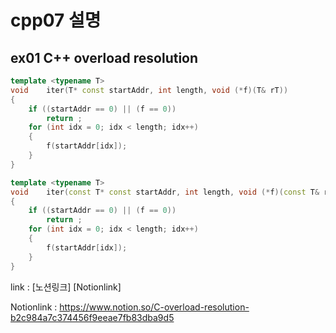 cpp07 설명
=========
ex01 C++ overload resolution
----------------------------

```c++
template <typename T>
void	iter(T* const startAddr, int length, void (*f)(T& rT))
{
	if ((startAddr == 0) || (f == 0))
		return ;
	for (int idx = 0; idx < length; idx++)
	{
		f(startAddr[idx]);
	}
}

template <typename T>
void	iter(const T* const startAddr, int length, void (*f)(const T& rT))
{
	if ((startAddr == 0) || (f == 0))
		return ;
	for (int idx = 0; idx < length; idx++)
	{
		f(startAddr[idx]);
	}
}
```


link : [노션링크] [Notionlink]

Notionlink : https://www.notion.so/C-overload-resolution-b2c984a7c374456f9eeae7fb83dba9d5
